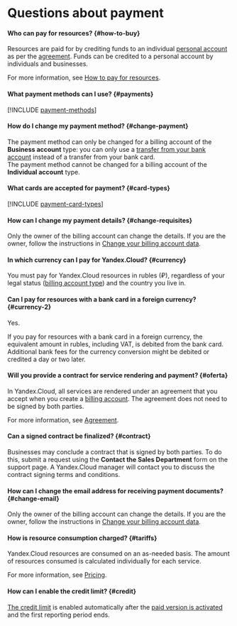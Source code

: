# Questions about payment

#### Who can pay for resources? {#how-to-buy}

Resources are paid for by crediting funds to an individual [personal account](../concepts/personal-account.md) as per the [agreement](../concepts/contract.md). Funds can be credited to a personal account by individuals and businesses.

For more information, see [How to pay for resources](../payment/index.md).

#### What payment methods can I use?  {#payments}

[!INCLUDE [payment-methods](../_includes/payment-methods.md)]

#### How do I change my payment method? {#change-payment}

The payment method can only be changed for a billing account of the **Business account** type: you can only use a [transfer from your bank account](../payment/payment-methods-business.md) instead of a transfer from your bank card.
<br/>The payment method cannot be changed for a billing account of the **Individual account** type.

#### What cards are accepted for payment? {#card-types}

[!INCLUDE [payment-card-types](../_includes/payment-card-types.md)]

#### How can I change my payment details? {#change-requisites}

Only the owner of the billing account can change the details. If you are the owner, follow the instructions in [Change your billing account data](../operations/change-data.md).

#### In which currency can I pay for Yandex.Cloud? {#currency}

You must pay for Yandex.Cloud resources in rubles (₽), regardless of your legal status ([billing account type](../concepts/billing-account.md#ba-types)) and the country you live in.

#### Can I pay for resources with a bank card in a foreign currency?  {#currency-2}

Yes.

If you pay for resources with a bank card in a foreign currency, the equivalent amount in rubles, including VAT, is debited from the bank card. Additional bank fees for the currency conversion might be debited or credited a day or two later.

#### Will you provide a contract for service rendering and payment? {#oferta}

In Yandex.Cloud, all services are rendered under an agreement that you accept when you create a [billing account](../concepts/billing-account.md). The agreement does not need to be signed by both parties.

For more information, see [Agreement](../concepts/contract.md).

#### Can a signed contract be finalized? {#contract}

Businesses may conclude a contract that is signed by both parties. To do this, submit a request using the **Contact the Sales Department** form on the support page. A Yandex.Cloud manager will contact you to discuss the contract signing terms and conditions.

#### How can I change the email address for receiving payment documents?  {#change-email}

Only the owner of the billing account can change the details. If you are the owner, follow the instructions in [Change your billing account data](../operations/change-data.md).

#### How is resource consumption charged?  {#tariffs}

Yandex.Cloud resources are consumed on an as-needed basis. The amount of resources consumed is calculated individually for each service.

For more information, see [Pricing](../pricing.md).

#### How can I enable the credit limit?  {#credit}

[The credit limit](../concepts/credit-limit.md) is enabled automatically after the [paid version is activated](../operations/activate-commercial.md) and the first reporting period ends.

